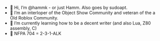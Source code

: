 - 👋 Hi, I’m @hammk - or just Hamm. Also goes by sudoapt.
- 👀 I’m an interloper of the Object Show Community and veteran of the a Old Roblox Community.
- 🌱 I’m currently learning how to be a decent writer (and also Lua, Z80 assembly, C)
- 📛 NFPA 704 = 2-3-1-ALK
